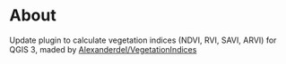 # About  

Update plugin to calculate vegetation indices (NDVI, RVI, SAVI, ARVI) for QGIS 3, maded by [AlexanderdeI/VegetationIndices](https://github.com/AlexanderdeI/VegetationIndices)
